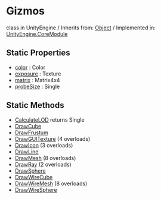 # Gizmos
class in UnityEngine
 / Inherits from: <a href="https://docs.unity3d.com/6000.0/Documentation/ScriptReference/Object.html">Object</a> / Implemented in: <a href="https://docs.unity3d.com/6000.0/Documentation/ScriptReference/UnityEngine.CoreModule.html">UnityEngine.CoreModule</a>

## Static Properties
- <a href="https://docs.unity3d.com/6000.0/Documentation/ScriptReference/Gizmos-color.html">color</a> : Color
- <a href="https://docs.unity3d.com/6000.0/Documentation/ScriptReference/Gizmos-exposure.html">exposure</a> : Texture
- <a href="https://docs.unity3d.com/6000.0/Documentation/ScriptReference/Gizmos-matrix.html">matrix</a> : Matrix4x4
- <a href="https://docs.unity3d.com/6000.0/Documentation/ScriptReference/Gizmos-probeSize.html">probeSize</a> : Single

## Static Methods
- <a href="https://docs.unity3d.com/6000.0/Documentation/ScriptReference/Gizmos.CalculateLOD.html">CalculateLOD</a> returns Single
- <a href="https://docs.unity3d.com/6000.0/Documentation/ScriptReference/Gizmos.DrawCube.html">DrawCube</a>
- <a href="https://docs.unity3d.com/6000.0/Documentation/ScriptReference/Gizmos.DrawFrustum.html">DrawFrustum</a>
- <a href="https://docs.unity3d.com/6000.0/Documentation/ScriptReference/Gizmos.DrawGUITexture.html">DrawGUITexture</a> (4 overloads)
- <a href="https://docs.unity3d.com/6000.0/Documentation/ScriptReference/Gizmos.DrawIcon.html">DrawIcon</a> (3 overloads)
- <a href="https://docs.unity3d.com/6000.0/Documentation/ScriptReference/Gizmos.DrawLine.html">DrawLine</a>
- <a href="https://docs.unity3d.com/6000.0/Documentation/ScriptReference/Gizmos.DrawMesh.html">DrawMesh</a> (8 overloads)
- <a href="https://docs.unity3d.com/6000.0/Documentation/ScriptReference/Gizmos.DrawRay.html">DrawRay</a> (2 overloads)
- <a href="https://docs.unity3d.com/6000.0/Documentation/ScriptReference/Gizmos.DrawSphere.html">DrawSphere</a>
- <a href="https://docs.unity3d.com/6000.0/Documentation/ScriptReference/Gizmos.DrawWireCube.html">DrawWireCube</a>
- <a href="https://docs.unity3d.com/6000.0/Documentation/ScriptReference/Gizmos.DrawWireMesh.html">DrawWireMesh</a> (8 overloads)
- <a href="https://docs.unity3d.com/6000.0/Documentation/ScriptReference/Gizmos.DrawWireSphere.html">DrawWireSphere</a>
